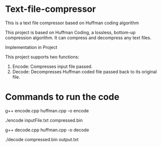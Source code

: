 # Text-file-compressor
This is a text file compressor based on Huffman coding algorithm

This project is based on Huffman Coding, a lossless, bottom-up compression algorithm. It can compress and decompress any text files.

Implementation in Project

This project supports two functions:
1) Encode: Compresses input file passed.
2) Decode: Decompresses Huffman coded file passed back to its original file.

# Commands to run the code

g++ encode.cpp huffman.cpp -o encode

./encode inputFile.txt compressed.bin

g++ decode.cpp huffman.cpp -o decode

./decode compressed.bin output.txt
